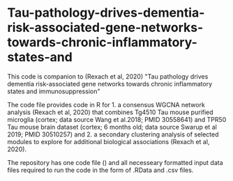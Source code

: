 # Tau-pathology-drives-dementia-risk-associated-gene-networks-towards-chronic-inflammatory-states-and

This code is companion to (Rexach et al, 2020) "Tau pathology drives dementia risk-associated gene networks towards chronic inflammatory states and immunosuppression"

The code file provides code in R for 1. a consensus WGCNA network analysis (Rexach et al, 2020) that combines Tg4510 Tau mouse purified microglia (cortex; data source Wang et al.2018; PMID 30558641) and TPR50 Tau mouse brain dataset (cortex; 6 months old; data source Swarup et al 2019; PMID 30510257) and 2. a secondary clustering analysis of selected modules to explore for additional biological associations  (Rexach et al, 2020).

The repository has one code file () and all necesseary formatted input data files required to run the code in the form of .RData and .csv files.  
